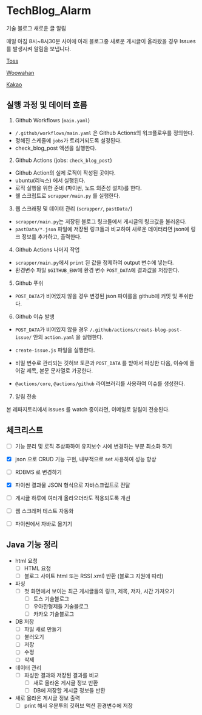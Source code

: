 # TechBlog_Alarm

기술 블로그 새로운 글 알림

매일 아침 8시~8시30분 사이에 아래 블로그중 새로운 게시글이 올라왔을 경우 Issues 를 발생시켜 알림을 보냅니다.

[Toss](https://toss.tech)

[Woowahan](https://techblog.woowahan.com)

[Kakao](https://tech.kakao.com/blog)

## 실행 과정 및 데이터 흐름

1. Github Workflows (`main.yaml`)

- `/.github/workflows/main.yaml` 은 Github Actions의 워크플로우를 정의한다.
- 정해진 스케줄에 `jobs`가 트리거되도록 설정된다.
- check_blog_post 액션을 실행한다.

2. Github Actions (jobs: `check_blog_post`)

- Github Action의 실제 로직이 작성된 곳이다.
- ubuntu(리눅스) 에서 실행된다.
- 로직 실행을 위한 준비 (파이썬, 노드 의존성 설치)를 한다.
- 쉘 스크립트로 `scrapper/main.py` 를 실행한다.

3. 웹 스크래핑 및 데이터 관리 (`scrapper/`, `pastData/`)

- `scrapper/main.py`는 저장된 블로그 링크들에서 게시글의 링크값을 불러온다.
- `pastData/*.json` 파일에 저장된 링크들과 비교하여 새로운 데이터라면 json에 링크 정보를 추가하고, 출력한다.

4. Github Actions 나머지 작업

- `scrapper/main.py`에서 `print` 된 값을 정제하여 output 변수에 넣는다.
- 환경변수 파일 `$GITHUB_ENV`에 환경 변수 `POST_DATA`에 결과값을 저장한다.

5. Github 푸쉬

- `POST_DATA`가 비어있지 않을 경우 변경된 json 파이를을 github에 커밋 및 푸쉬한다.

6. Github 이슈 발생

- `POST_DATA`가 비어있지 않을 경우 `/.github/actions/creats-blog-post-issue/` 안의 `action.yaml` 을 실행한다.

- `create-issue.js` 파일을 실행한다.
- 비밀 변수로 관리되는 깃허브 토큰과 `POST_DATA` 를 받아서 파싱한 다음, 이슈에 들어갈 제목, 본문 문자열로 가공한다.
- `@actions/core`, `@actions/github` 라이브러리를 사용하여 이슈를 생성한다.

7. 알림 전송

본 레파지토리에서 issues 를 watch 중이라면, 이메일로 알림이 전송된다.

## 체크리스트

- [ ] 기능 분리 및 로직 추상화하여 유지보수 시에 변경하는 부분 최소화 하기
- [x] json 으로 CRUD 기능 구현, 내부적으로 set 사용하여 성능 향상
- [ ] RDBMS 로 변경하기
- [x] 파이썬 결과물 JSON 형식으로 자바스크립트로 전달
- [ ] 게시글 하루에 여러개 올라오더라도 적용되도록 개선
- [ ] 웹 스크래퍼 테스트 자동화
- [ ] 파이썬에서 자바로 옮기기


## Java 기능 정리

-  html 요청
    - [ ] HTML 요청
    - [ ] 블로그 사이트 html 또는 RSS(.xml) 반환 (블로그 지원에 따라)

- 파싱
  - [ ] 첫 화면에서 보이는 최근 게시글들의 링크, 제목, 저자, 시간 가져오기
    - [ ] 토스 기술블로그
    - [ ] 우아한형제들 기술블로그
    - [ ] 카카오 기술블로그

- DB 저장
  - [ ] 파일 새로 만들기
  - [ ] 불러오기
  - [ ] 저장
  - [ ] 수정
  - [ ] 삭제

- 데이터 관리
  - [ ] 파싱한 결과와 저장된 결과를 비교
    - [ ] 새로 올라온 게시글 정보 반환
    - [ ] DB에 저장할 게시글 정보들 반환

- 새로 올라온 게시글 정보 출력
  - [ ] print 해서 우분투의 깃허브 액션 환경변수에 저장